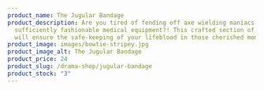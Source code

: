 ```yaml
---
product_name: The Jugular Bandage
product_description: Are you tired of fending off axe wielding maniacs without
  sufficiently fashionable medical equipment?! This crafted section of material
  will ensure the safe-keeping of your lifeblood in those cherished moments.
product_image: images/bowtie-stripey.jpg
product_image_alt: The Jugular Bandage
product_price: 24
product_slug: /drama-shop/jugular-bandage
product_stock: "3"
---
```

